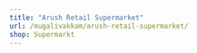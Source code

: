 ```yaml
---
title: "Arush Retail Supermarket"
url: /mugalivakkam/arush-retail-supermarket/
shop: Supermarkt
---
```

